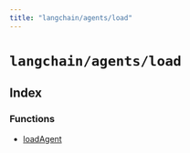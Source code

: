 ```yaml
---
title: "langchain/agents/load"
---
```


# `langchain/agents/load`

## Index

### Functions

- [loadAgent](functions/loadAgent.md)
